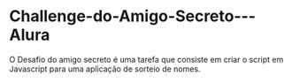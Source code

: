# Challenge-do-Amigo-Secreto---Alura
O Desafio do amigo secreto é uma tarefa que consiste em criar o script em Javascript para uma aplicação de sorteio de nomes.
